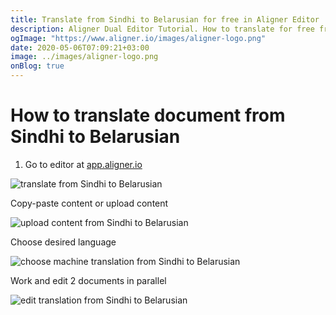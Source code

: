 ```yaml
---
title: Translate from Sindhi to Belarusian for free in Aligner Editor
description: Aligner Dual Editor Tutorial. How to translate for free from Sindhi to Belarusian. Aligner is multilingual document management platform. 
ogImage: "https://www.aligner.io/images/aligner-logo.png"
date: 2020-05-06T07:09:21+03:00
image: ../images/aligner-logo.png
onBlog: true
---
```


# How to translate document from Sindhi to Belarusian

1. Go to editor at [app.aligner.io](https://app.aligner.io "Aligner App web page")

![translate from Sindhi to Belarusian](../aligner-blank-editor.png "translate from Sindhi to Belarusian")

Copy-paste content or upload content

![upload content from Sindhi to Belarusian](../aligner-uploaded-document.png "upload content from Sindhi to Belarusian")

Choose desired language

![choose machine translation from Sindhi to Belarusian](../aligner-language-dropdown.png "choose machine translation from Sindhi to Belarusian")

Work and edit 2 documents in parallel

![edit translation from Sindhi to Belarusian](../aligner-double-sitded-editor.png "edit translation from Sindhi to Belarusian")

